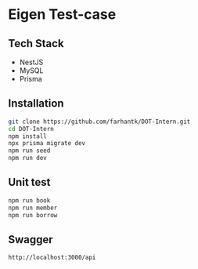 # Eigen Test-case

## Tech Stack
- NestJS
- MySQL
- Prisma

## Installation

```sh
git clone https://github.com/farhantk/DOT-Intern.git
cd DOT-Intern
npm install
npx prisma migrate dev
npm run seed
npm run dev 
```

## Unit test

```sh
npm run book
npm run member
npm run borrow
```

## Swagger

```sh
http://localhost:3000/api
```

